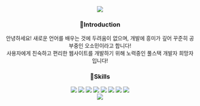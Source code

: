 
<div align=center>

<img src="https://capsule-render.vercel.app/api?type=waving&color=auto&height=300&section=header&text=o-dim's%github&fontSize=60" />

### 🔭Introduction
    
안녕하세요! 새로운 언어를 배우는 것에 두려움이 없으며, 개발에 흥미가 깊어 꾸준히 공부중인 오소민이라고 합니다!
<br>
사용자에게 친숙하고 편리한 웹사이트를 개발하기 위해 노력중인 풀스택 개발자 희망자입니다!

    
### 🌿Skills
<img src="https://img.shields.io/badge/Python-3776AB?style=flat&logo=Python&logoColor=white"/>
<img src="https://img.shields.io/badge/HTML5-E34F26?style=flat&logo=HTML5&logoColor=white"/>
<img src="https://img.shields.io/badge/CSS3-1572B6?style=flat&logo=CSS3&logoColor=white"/>
<img src="https://img.shields.io/badge/JavaScript-F7DF1E?style=flat&logo=JavaScript&logoColor=white"/>
<img src="https://img.shields.io/badge/React-blue?style=flat&logo=React&logoColor=white"/>
<img src="https://img.shields.io/badge/MySQL-4479A1?style=flat&logo=MySQL&logoColor=white"/>
<img src="https://img.shields.io/badge/JAVA-orange?style=flat&logo=Java&logoColor=white">
<img src="https://img.shields.io/badge/SpringBoot-6DB33F?style=flat&logo=SpringBoot&logoColor=white"/>



<br>
<img src="https://github-readme-stats.vercel.app/api/top-langs/?username=o-dim&layout=compact" />

</div>
